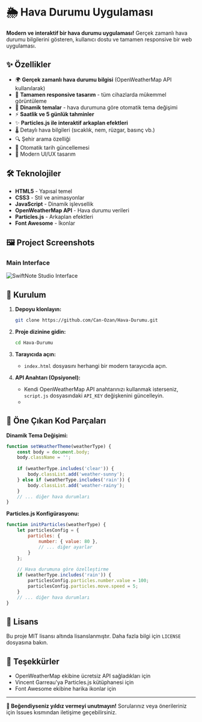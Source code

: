 # 🌦️ Hava Durumu Uygulaması

**Modern ve interaktif bir hava durumu uygulaması!** Gerçek zamanlı hava durumu bilgilerini gösteren, kullanıcı dostu ve tamamen responsive bir web uygulaması.


## ✨ Özellikler

- 🌍 **Gerçek zamanlı hava durumu bilgisi** (OpenWeatherMap API kullanılarak)
- 📱 **Tamamen responsive tasarım** - tüm cihazlarda mükemmel görüntüleme
- 🌈 **Dinamik temalar** - hava durumuna göre otomatik tema değişimi
- ⚡ **Saatlik ve 5 günlük tahminler**
- ✨ **Particles.js ile interaktif arkaplan efektleri**
- 🌡️ Detaylı hava bilgileri (sıcaklık, nem, rüzgar, basınç vb.)
- 🔍 Şehir arama özelliği
- 📅 Otomatik tarih güncellemesi
- 🎨 Modern UI/UX tasarım

## 🛠️ Teknolojiler

- **HTML5** - Yapısal temel
- **CSS3** - Stil ve animasyonlar
- **JavaScript** - Dinamik işlevsellik
- **OpenWeatherMap API** - Hava durumu verileri
- **Particles.js** - Arkaplan efektleri
- **Font Awesome** - İkonlar

## 🖼️ Project Screenshots

### Main Interface
![SwiftNote Studio Interface](/images/arayüz.png)

## 🚀 Kurulum

1. **Depoyu klonlayın:**
   ```bash
   git clone https://github.com/Can-Ozan/Hava-Durumu.git
   ```

2. **Proje dizinine gidin:**
   ```bash
   cd Hava-Durumu
   ```

3. **Tarayıcıda açın:**
   - `index.html` dosyasını herhangi bir modern tarayıcıda açın.

4. **API Anahtarı (Opsiyonel):**
   - Kendi OpenWeatherMap API anahtarınızı kullanmak isterseniz, `script.js` dosyasındaki `API_KEY` değişkenini güncelleyin.
   - 

## 🌟 Öne Çıkan Kod Parçaları

**Dinamik Tema Değişimi:**
```javascript
function setWeatherTheme(weatherType) {
    const body = document.body;
    body.className = '';
    
    if (weatherType.includes('clear')) {
        body.classList.add('weather-sunny');
    } else if (weatherType.includes('rain')) {
        body.classList.add('weather-rainy');
    }
    // ... diğer hava durumları
}
```

**Particles.js Konfigürasyonu:**
```javascript
function initParticles(weatherType) {
    let particlesConfig = {
        particles: {
            number: { value: 80 },
            // ... diğer ayarlar
        }
    };
    
    // Hava durumuna göre özelleştirme
    if (weatherType.includes('rain')) {
        particlesConfig.particles.number.value = 100;
        particlesConfig.particles.move.speed = 5;
    }
    // ... diğer hava durumları
}
```

## 📜 Lisans

Bu proje MIT lisansı altında lisanslanmıştır. Daha fazla bilgi için `LICENSE` dosyasına bakın.

## 🙏 Teşekkürler

- OpenWeatherMap ekibine ücretsiz API sağladıkları için
- Vincent Garreau'ya Particles.js kütüphanesi için
- Font Awesome ekibine harika ikonlar için

---

**🌟 Beğendiyseniz yıldız vermeyi unutmayın!** Sorularınız veya önerileriniz için Issues kısmından iletişime geçebilirsiniz.
